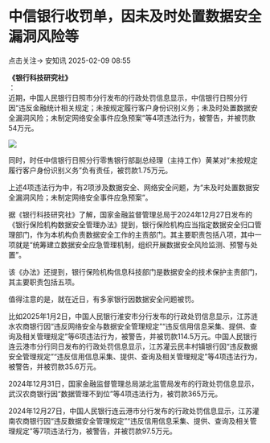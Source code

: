 #  中信银行收罚单，因未及时处置数据安全漏洞风险等   
点击关注->  安知讯   2025-02-09 08:55  
  
**《银行科技研究社》**  
：  
近期，中国人民银行日照市分行发布的行政处罚信息显示，中信银行日照分行因“违反金融统计相关规定；未按规定履行客户身份识别义务；未及时处置数据安全漏洞风险；未制定网络安全事件应急预案”等4项违法行为，被警告，并被罚款54万元。  
  
  
![](https://mmbiz.qpic.cn/sz_mmbiz_png/5tB27N5ia0Cpr2z2LRYUqPIbmYoItebibXAkhvnVeic59Or8SkSzr4gNdREhKNbU5icQFmPxyEHqAzPmdk3SicWtzbA/640?wx_fmt=other&from=appmsg&tp=webp&wxfrom=5&wx_lazy=1&wx_co=1 "")  
  
  
同时，时任中信银行日照分行零售银行部副总经理（主持工作）黄某对“未按规定履行客户身份识别义务”负有责任，被罚款1.75万元。  
  
  
上述4项违法行为中，有2项涉及数据安全、网络安全问题，为“未及时处置数据安全漏洞风险；未制定网络安全事件应急预案”。  
  
  
据《银行科技研究社》了解，国家金融监督管理总局于2024年12月27日发布的《银行保险机构数据安全管理办法》提到，银行保险机构应当指定数据安全归口管理部门，作为本机构负责数据安全工作的主责部门。其主要职责包括八项，其中一项就是“统筹建立数据安全应急管理机制，组织开展数据安全风险监测、预警与处置”。  
  
  
该《办法》还提到，银行保险机构信息科技部门是数据安全的技术保护主责部门，其主要职责包括五项。  
  
  
值得注意的是，就在近日，有多家银行因数据安全问题被罚。  
  
  
比如2025年1月2日，中国人民银行淮安市分行发布的行政处罚信息显示，江苏涟水农商银行因“违反网络安全与数据安全管理规定”“违反信用信息采集、提供、查询及相关管理规定”等6项违法行为，被警告，并被罚款114.5万元。中国人民银行连云港市分行同日发布的行政处罚信息显示，江苏灌云民丰村镇银行因“违反数据安全管理规定”“违反信用信息采集、提供、查询及相关管理规定”等4项违法行为，被警告，并被罚款35.6万元。  
  
  
2024年12月31日，国家金融监督管理总局湖北监管局发布的行政处罚信息显示，武汉农商银行因“数据管理不到位”等4项违法行为，被罚款365万元。  
  
  
2024年12月27日，中国人民银行连云港市分行发布的行政处罚信息显示，江苏灌南农商银行因“违反数据安全管理规定”“违反信用信息采集、提供、查询及相关管理规定”等7项违法行为，被警告，并被罚款97.5万元。  
  
